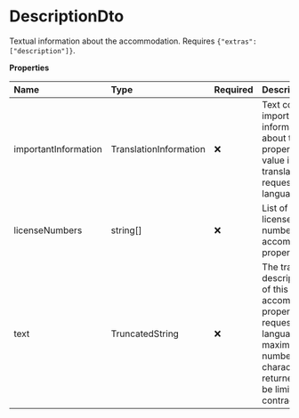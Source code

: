 # DescriptionDto

Textual information about the accommodation. Requires `{"extras":["description"]}`.

**Properties**

| Name                 | Type                   | Required | Description                                                                                                                                                      |
| :------------------- | :--------------------- | :------- | :--------------------------------------------------------------------------------------------------------------------------------------------------------------- |
| importantInformation | TranslationInformation | ❌       | Text containing important information about the property. The value is translated in the requested languages.                                                    |
| licenseNumbers       | string[]               | ❌       | List of all the license numbers of this accommodation property.                                                                                                  |
| text                 | TruncatedString        | ❌       | The translated description text of this accommodation property in the requested languages. The maximum number of characters returned may be limited by contract. |

<!-- This file was generated by liblab | https://liblab.com/ -->
